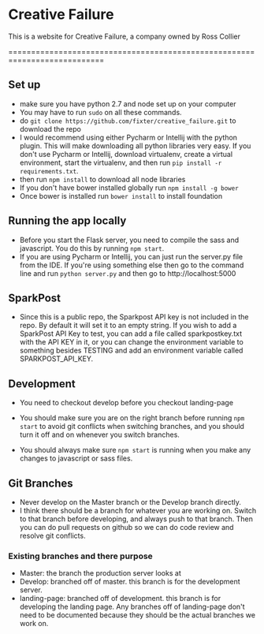 # Creative Failure

This is a website for Creative Failure, a company owned by Ross Collier

===========================================================================

## Set up

- make sure you have python 2.7 and node set up on your computer
- You may have to run `sudo` on all these commands.
- do `git clone https://github.com/fixter/creative_failure.git` to download the repo
- I would recommend using either Pycharm or Intellij with the python plugin. This will make downloading all python libraries 
  very easy.
  If you don't use Pycharm or Intellij, download virtualenv, create a virtual environment, start the virtualenv,
  and then run `pip install -r requirements.txt`.
- then run `npm install` to download all node libraries
- If you don't have bower installed globally run `npm install -g bower`
- Once bower is installed run `bower install` to install foundation 


## Running the app locally

- Before you start the Flask server, you need to compile the sass and javascript. You do this by running `npm start`.
- If you are using Pycharm or Intellij, you can just run the server.py file from the IDE. If you're using something else
  then go to the command line and run `python server.py` and then go to http://localhost:5000
  
## SparkPost 
- Since this is a public repo, the Sparkpost API key is not included in the repo. By default it will set it to an empty string. 
  If you wish to add a SparkPost API Key to test, you can add a file called sparkpostkey.txt with the API KEY in it, or you can change
  the environment variable to something besides TESTING and add an environment variable called SPARKPOST_API_KEY.

## Development
- You need to checkout develop before you checkout landing-page
- You should make sure you are on the right branch before running `npm start` to avoid git conflicts when switching branches,
  and you should turn it off and on whenever you switch branches. 
  
- You should always make sure `npm start` is running when you make any changes to javascript or sass files.

## Git Branches
- Never develop on the Master branch or the Develop branch directly.
- I think there should be a branch for whatever you are working on. Switch to that branch before developing, and always push
  to that branch. Then you can do pull requests on github so we can do code review and resolve git conflicts.
  
### Existing branches and there purpose
- Master: the branch the production server looks at
- Develop: branched off of master. this branch is for the development server.
- landing-page: branched off of development. this branch is for developing the landing page. Any branches off of landing-page
  don't need to be documented because they should be the actual branches we work on.

